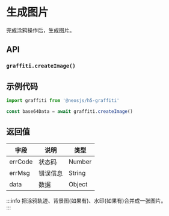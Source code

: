 # 生成图片 <BadgeTip text="异步" type="green"></BadgeTip>

完成涂鸦操作后，生成图片。


## API
### `graffiti.createImage()`
### 

## 示例代码
```js
import graffiti from '@neosjs/h5-graffiti'

const base64Data = await graffiti.createImage()
```

## 返回值

| 字段 | 说明    | 类型   | 
| ---- | ------- | ------ | 
| errCode | 状态码 | Number |  
| errMsg | 错误信息 | String |  
| data | 数据 | Object | 


:::info
把涂鸦轨迹、背景图(如果有)、水印(如果有)合并成一张图片。  
:::
